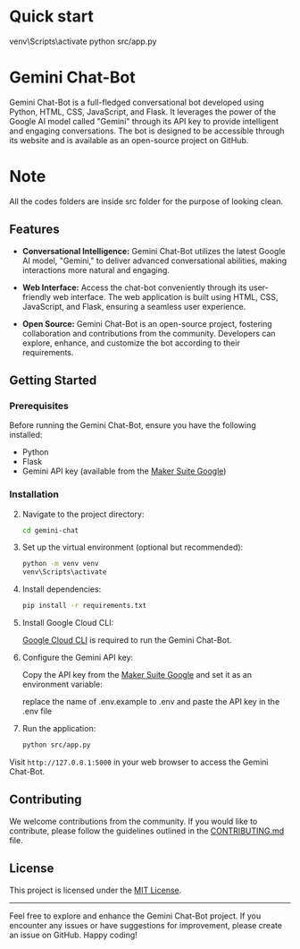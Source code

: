 # Quick start

venv\Scripts\activate
python src/app.py

# Gemini Chat-Bot

Gemini Chat-Bot is a full-fledged conversational bot developed using Python, HTML, CSS, JavaScript, and Flask. It leverages the power of the Google AI model called "Gemini" through its API key to provide intelligent and engaging conversations. The bot is designed to be accessible through its website and is available as an open-source project on GitHub.

# Note

All the codes folders are inside src folder for the purpose of looking clean.

## Features

- **Conversational Intelligence:** Gemini Chat-Bot utilizes the latest Google AI model, "Gemini," to deliver advanced conversational abilities, making interactions more natural and engaging.

- **Web Interface:** Access the chat-bot conveniently through its user-friendly web interface. The web application is built using HTML, CSS, JavaScript, and Flask, ensuring a seamless user experience.

- **Open Source:** Gemini Chat-Bot is an open-source project, fostering collaboration and contributions from the community. Developers can explore, enhance, and customize the bot according to their requirements.

## Getting Started

### Prerequisites

Before running the Gemini Chat-Bot, ensure you have the following installed:

- Python
- Flask
- Gemini API key (available from the [Maker Suite Google](https://makersuite.google.com/))

### Installation

2. Navigate to the project directory:

   ```bash
   cd gemini-chat
   ```

3. Set up the virtual environment (optional but recommended):

   ```bash
   python -m venv venv
   venv\Scripts\activate
   ```

4. Install dependencies:

   ```bash
   pip install -r requirements.txt
   ```

5. Install Google Cloud CLI:

   [Google Cloud CLI](https://cloud.google.com/sdk/docs/install) is required to run the Gemini Chat-Bot.

6. Configure the Gemini API key:

   Copy the API key from the [Maker Suite Google](https://makersuite.google.com/) and set it as an environment variable:

   replace the name of .env.example to .env and paste the API key in the .env file

7. Run the application:

   ```bash
   python src/app.py
   ```

Visit `http://127.0.0.1:5000` in your web browser to access the Gemini Chat-Bot.

## Contributing

We welcome contributions from the community. If you would like to contribute, please follow the guidelines outlined in the [CONTRIBUTING.md](CONTRIBUTING.md) file.

## License

This project is licensed under the [MIT License](LICENSE).

---

Feel free to explore and enhance the Gemini Chat-Bot project. If you encounter any issues or have suggestions for improvement, please create an issue on GitHub. Happy coding!
